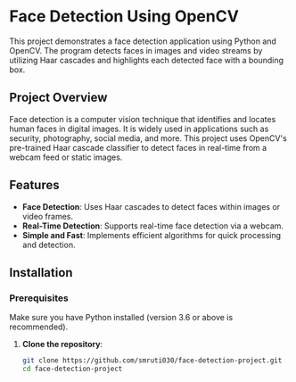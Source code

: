 # Face Detection Using OpenCV

This project demonstrates a face detection application using Python and OpenCV. The program detects faces in images and video streams by utilizing Haar cascades and highlights each detected face with a bounding box.

## Project Overview

Face detection is a computer vision technique that identifies and locates human faces in digital images. It is widely used in applications such as security, photography, social media, and more. This project uses OpenCV's pre-trained Haar cascade classifier to detect faces in real-time from a webcam feed or static images.

## Features

- **Face Detection**: Uses Haar cascades to detect faces within images or video frames.
- **Real-Time Detection**: Supports real-time face detection via a webcam.
- **Simple and Fast**: Implements efficient algorithms for quick processing and detection.

## Installation

### Prerequisites
Make sure you have Python installed (version 3.6 or above is recommended).

1. **Clone the repository**:
   ```bash
   git clone https://github.com/smruti030/face-detection-project.git
   cd face-detection-project

